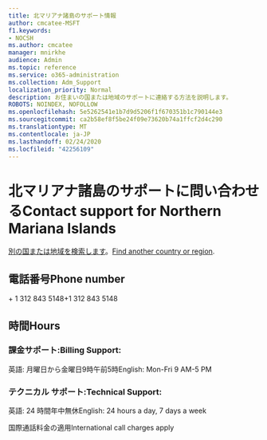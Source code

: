 ```yaml
---
title: 北マリアナ諸島のサポート情報
author: cmcatee-MSFT
f1.keywords:
- NOCSH
ms.author: cmcatee
manager: mnirkhe
audience: Admin
ms.topic: reference
ms.service: o365-administration
ms.collection: Adm_Support
localization_priority: Normal
description: お住まいの国または地域のサポートに連絡する方法を説明します。
ROBOTS: NOINDEX, NOFOLLOW
ms.openlocfilehash: 5e5262541e1b7d9d5206f1f670351b1c790144e3
ms.sourcegitcommit: ca2b58ef8f5be24f09e73620b74a1ffcf2d4c290
ms.translationtype: MT
ms.contentlocale: ja-JP
ms.lasthandoff: 02/24/2020
ms.locfileid: "42256109"
---
```

# <a name="contact-support-for-northern-mariana-islands"></a><span data-ttu-id="c08af-103">北マリアナ諸島のサポートに問い合わせる</span><span class="sxs-lookup"><span data-stu-id="c08af-103">Contact support for Northern Mariana Islands</span></span>

<span data-ttu-id="c08af-104">[別の国または地域を検索します](../contact-support-for-business-products.md)。</span><span class="sxs-lookup"><span data-stu-id="c08af-104">[Find another country or region](../contact-support-for-business-products.md).</span></span>

## <a name="phone-number"></a><span data-ttu-id="c08af-105">電話番号</span><span class="sxs-lookup"><span data-stu-id="c08af-105">Phone number</span></span>
<span data-ttu-id="c08af-106">+ 1 312 843 5148</span><span class="sxs-lookup"><span data-stu-id="c08af-106">+1 312 843 5148</span></span>

## <a name="hours"></a><span data-ttu-id="c08af-107">時間</span><span class="sxs-lookup"><span data-stu-id="c08af-107">Hours</span></span>
### <a name="billing-support"></a><span data-ttu-id="c08af-108">課金サポート:</span><span class="sxs-lookup"><span data-stu-id="c08af-108">Billing Support:</span></span>

<span data-ttu-id="c08af-109">英語: 月曜日から金曜日9時午前5時</span><span class="sxs-lookup"><span data-stu-id="c08af-109">English: Mon-Fri 9 AM-5 PM</span></span>

### <a name="technical-support"></a><span data-ttu-id="c08af-110">テクニカル サポート:</span><span class="sxs-lookup"><span data-stu-id="c08af-110">Technical Support:</span></span>

<span data-ttu-id="c08af-111">英語: 24 時間年中無休</span><span class="sxs-lookup"><span data-stu-id="c08af-111">English: 24 hours a day, 7 days a week</span></span>

<span data-ttu-id="c08af-112">国際通話料金の適用</span><span class="sxs-lookup"><span data-stu-id="c08af-112">International call charges apply</span></span>